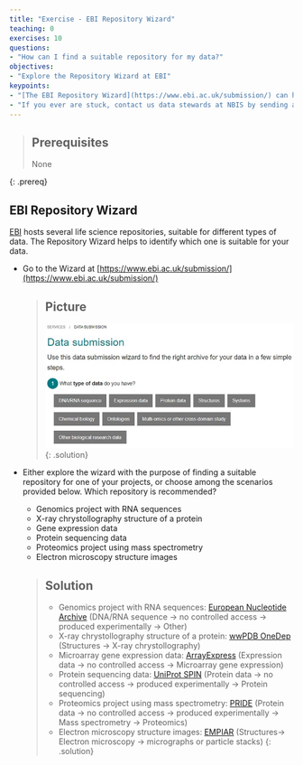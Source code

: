 ```yaml
---
title: "Exercise - EBI Repository Wizard"
teaching: 0
exercises: 10
questions:
- "How can I find a suitable repository for my data?"
objectives:
- "Explore the Repository Wizard at EBI"
keypoints:
- "[The EBI Repository Wizard](https://www.ebi.ac.uk/submission/) can help you find a suitable repository for your data."
- "If you ever are stuck, contact us data stewards at NBIS by sending an email to **[data@nbis.se](mailto:data@nbis.se)** or ask for a consultation via **[our homepage](https://nbis.se/support/supportform/index.php?form=consultation)**."
---
```

> ## Prerequisites
> None
> 
{: .prereq}

## EBI Repository Wizard

[EBI](https://www.ebi.ac.uk/) hosts several life science repositories, suitable for different types of data. The Repository Wizard helps to identify which one is suitable for your data.

* Go to the Wizard at [https://www.ebi.ac.uk/submission/](https://www.ebi.ac.uk/submission/)

  > ## Picture
  > ![wizard-home](../fig/wizard-home.jpg)
  {: .solution}

* Either explore the wizard with the purpose of finding a suitable repository for one of your projects, or choose among the scenarios provided below. Which repository is recommended?

  * Genomics project with RNA sequences
  * X-ray chrystollography structure of a protein
  * Gene expression data
  * Protein sequencing data
  * Proteomics project using mass spectrometry
  * Electron microscopy structure images

  > ## Solution
  > * Genomics project with RNA sequences: [European Nucleotide Archive](https://www.ebi.ac.uk/ena/browser/submit) (DNA/RNA sequence -> no controlled access -> produced experimentally -> Other)
  > * X-ray chrystollography structure of a protein: [wwPDB OneDep](https://deposit-pdbe.wwpdb.org/deposition) (Structures -> X-ray chrystollography)
  > * Microarray gene expression data: [ArrayExpress](https://www.ebi.ac.uk/arrayexpress/submit/overview.html) (Expression data -> no controlled access -> Microarray gene expression)
  > * Protein sequencing data: [UniProt SPIN](https://www.ebi.ac.uk/swissprot/Submissions/spin/) (Protein data -> no controlled access -> produced experimentally -> Protein sequencing)
  > * Proteomics project using mass spectrometry: [PRIDE](https://www.ebi.ac.uk/pride/markdownpage/submitdatapage) (Protein data -> no controlled access -> produced experimentally -> Mass spectrometry -> Proteomics)
  > * Electron microscopy structure images: [EMPIAR](https://www.ebi.ac.uk/pdbe/emdb/empiar/deposition/) (Structures-> Electron microscopy -> micrographs or particle stacks)
  {: .solution}



